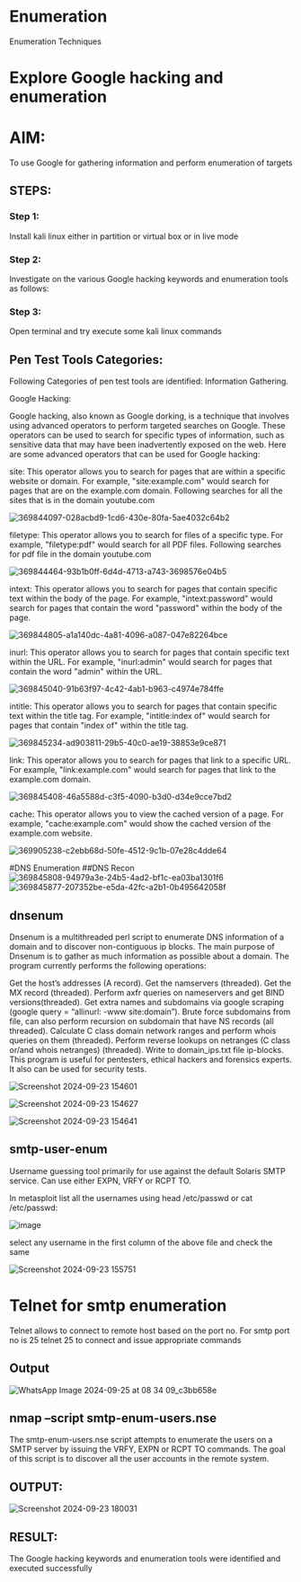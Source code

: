 # Enumeration
Enumeration Techniques

# Explore Google hacking and enumeration 

# AIM:

To use Google for gathering information and perform enumeration of targets

## STEPS:

### Step 1:

Install kali linux either in partition or virtual box or in live mode

### Step 2:

Investigate on the various Google hacking keywords and enumeration tools as follows:


### Step 3:
Open terminal and try execute some kali linux commands

## Pen Test Tools Categories:  

Following Categories of pen test tools are identified:
Information Gathering.

Google Hacking:

Google hacking, also known as Google dorking, is a technique that involves using advanced operators to perform targeted searches on Google. These operators can be used to search for specific types of information, such as sensitive data that may have been inadvertently exposed on the web. Here are some advanced operators that can be used for Google hacking:

site: 
This operator allows you to search for pages that are within a specific website or domain. For example, "site:example.com" would search for pages that are on the example.com domain.
Following searches for all the sites that is in the domain youtube.com

![369844097-028acbd9-1cd6-430e-80fa-5ae4032c64b2](https://github.com/user-attachments/assets/3c5cb184-459e-45c3-b254-2e89cb4bb528)


filetype:
This operator allows you to search for files of a specific type. For example, "filetype:pdf" would search for all PDF files.
Following searches for pdf file in the domain youtube.com

![369844464-93b1b0ff-6d4d-4713-a743-3698576e04b5](https://github.com/user-attachments/assets/57784564-ce84-48ac-a254-f97f47038b75)


intext:
This operator allows you to search for pages that contain specific text within the body of the page. For example, "intext:password" would search for pages that contain the word "password" within the body of the page.

![369844805-a1a140dc-4a81-4096-a087-047e82264bce](https://github.com/user-attachments/assets/877d7768-f2f1-4c60-a663-83495819383c)

inurl: 
This operator allows you to search for pages that contain specific text within the URL. For example, "inurl:admin" would search for pages that contain the word "admin" within the URL.

![369845040-91b63f97-4c42-4ab1-b963-c4974e784ffe](https://github.com/user-attachments/assets/c42e9034-aeaf-4272-9780-ad950fbb861b)

intitle:
This operator allows you to search for pages that contain specific text within the title tag. For example, "intitle:index of" would search for pages that contain "index of" within the title tag.

![369845234-ad903811-29b5-40c0-ae19-38853e9ce871](https://github.com/user-attachments/assets/d6f07261-78f5-44a3-82ef-8323f485201a)

link:
This operator allows you to search for pages that link to a specific URL. For example, "link:example.com" would search for pages that link to the example.com domain.

![369845408-46a5588d-c3f5-4090-b3d0-d34e9cce7bd2](https://github.com/user-attachments/assets/1de576b5-65ef-4eb1-bb53-8cba23ca29c3)

cache: 
This operator allows you to view the cached version of a page. For example, "cache:example.com" would show the cached version of the example.com website.

![369905238-c2ebb68d-50fe-4512-9c1b-07e28c4dde64](https://github.com/user-attachments/assets/958dba4b-4595-45b9-92ec-a03d639f25e3)

 
#DNS Enumeration
##DNS Recon
![369845808-94979a3e-24b5-4ad2-bf1c-ea03ba1301f6](https://github.com/user-attachments/assets/799bd58b-22a1-4363-b0de-d767a7e5caf7)
![369845877-207352be-e5da-42fc-a2b1-0b495642058f](https://github.com/user-attachments/assets/4fc8d859-7447-4279-9c13-6bdbbddbf11d)

## dnsenum
Dnsenum is a multithreaded perl script to enumerate DNS information of a domain and to discover non-contiguous ip blocks. The main purpose of Dnsenum is to gather as much information as possible about a domain. The program currently performs the following operations:

Get the host’s addresses (A record).
Get the namservers (threaded).
Get the MX record (threaded).
Perform axfr queries on nameservers and get BIND versions(threaded).
Get extra names and subdomains via google scraping (google query = “allinurl: -www site:domain”).
Brute force subdomains from file, can also perform recursion on subdomain that have NS records (all threaded).
Calculate C class domain network ranges and perform whois queries on them (threaded).
Perform reverse lookups on netranges (C class or/and whois netranges) (threaded).
Write to domain_ips.txt file ip-blocks.
This program is useful for pentesters, ethical hackers and forensics experts. It also can be used for security tests.

![Screenshot 2024-09-23 154601](https://github.com/user-attachments/assets/f0995c0f-c5ea-42a4-98a2-10e7984f6882)

![Screenshot 2024-09-23 154627](https://github.com/user-attachments/assets/23c1609a-7c86-4fb5-a907-a0dbf8575603)

![Screenshot 2024-09-23 154641](https://github.com/user-attachments/assets/80486bea-f007-456e-8ac6-0fa062a74825)

## smtp-user-enum
Username guessing tool primarily for use against the default Solaris SMTP service. Can use either EXPN, VRFY or RCPT TO.


In metasploit list all the usernames using head /etc/passwd or cat /etc/passwd:

![image](https://github.com/user-attachments/assets/c96f155b-0367-431d-b667-07e7745cb4ef)

select any username in the first column of the above file and check the same

![Screenshot 2024-09-23 155751](https://github.com/user-attachments/assets/8503f32f-be87-4e46-b791-76d949beb969)


# Telnet for smtp enumeration
Telnet allows to connect to remote host based on the port no. For smtp port no is 25
telnet <host address> 25 to connect
and issue appropriate commands
  
 ## Output
  
  ![WhatsApp Image 2024-09-25 at 08 34 09_c3bb658e](https://github.com/user-attachments/assets/1f31f3c0-5db5-4f4a-9241-81861bd3696b)


## nmap –script smtp-enum-users.nse <hostname>

The smtp-enum-users.nse script attempts to enumerate the users on a SMTP server by issuing the VRFY, EXPN or RCPT TO commands. The goal of this script is to discover all the user accounts in the remote system.


## OUTPUT:

![Screenshot 2024-09-23 180031](https://github.com/user-attachments/assets/bac7b855-1502-4664-bd70-b9c2cee3d1b8)


## RESULT:
The Google hacking keywords and enumeration tools were identified and executed successfully


